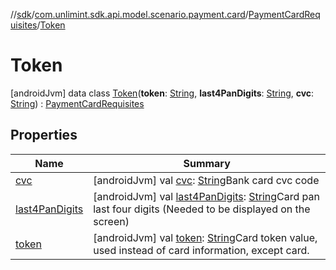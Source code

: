 //[sdk](../../../../index.md)/[com.unlimint.sdk.api.model.scenario.payment.card](../../index.md)/[PaymentCardRequisites](../index.md)/[Token](index.md)



# Token  
 [androidJvm] data class [Token](index.md)(**token**: [String](https://kotlinlang.org/api/latest/jvm/stdlib/kotlin/-string/index.html), **last4PanDigits**: [String](https://kotlinlang.org/api/latest/jvm/stdlib/kotlin/-string/index.html), **cvc**: [String](https://kotlinlang.org/api/latest/jvm/stdlib/kotlin/-string/index.html)) : [PaymentCardRequisites](../index.md)   


## Properties  
  
|  Name |  Summary | 
|---|---|
| <a name="com.unlimint.sdk.api.model.scenario.payment.card/PaymentCardRequisites.Token/cvc/#/PointingToDeclaration/"></a>[cvc](cvc.md)| <a name="com.unlimint.sdk.api.model.scenario.payment.card/PaymentCardRequisites.Token/cvc/#/PointingToDeclaration/"></a> [androidJvm] val [cvc](cvc.md): [String](https://kotlinlang.org/api/latest/jvm/stdlib/kotlin/-string/index.html)Bank card cvc code   <br>|
| <a name="com.unlimint.sdk.api.model.scenario.payment.card/PaymentCardRequisites.Token/last4PanDigits/#/PointingToDeclaration/"></a>[last4PanDigits](last4-pan-digits.md)| <a name="com.unlimint.sdk.api.model.scenario.payment.card/PaymentCardRequisites.Token/last4PanDigits/#/PointingToDeclaration/"></a> [androidJvm] val [last4PanDigits](last4-pan-digits.md): [String](https://kotlinlang.org/api/latest/jvm/stdlib/kotlin/-string/index.html)Card pan last four digits (Needed to be displayed on the screen)   <br>|
| <a name="com.unlimint.sdk.api.model.scenario.payment.card/PaymentCardRequisites.Token/token/#/PointingToDeclaration/"></a>[token](token.md)| <a name="com.unlimint.sdk.api.model.scenario.payment.card/PaymentCardRequisites.Token/token/#/PointingToDeclaration/"></a> [androidJvm] val [token](token.md): [String](https://kotlinlang.org/api/latest/jvm/stdlib/kotlin/-string/index.html)Card token value, used instead of card information, except card.   <br>|

